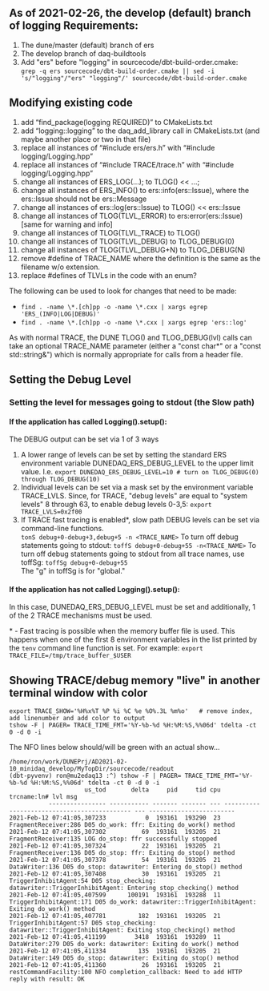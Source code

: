 ## As of 2021-02-26, the develop (default) branch of logging Requirements:
1. The dune/master (default) branch of ers
1. The develop branch of daq-buildtools
2. Add "ers" before "logging" in sourcecode/dbt-build-order.cmake:<br>
`grep -q ers sourcecode/dbt-build-order.cmake || sed -i 's/"logging"/"ers" "logging"/' sourcecode/dbt-build-order.cmake`

## Modifying existing code


1. add “find_package(logging REQUIRED)” to CMakeLists.txt
1. add “logging::logging” to the daq_add_library call in CMakeLists.txt (and maybe another place or two in that file)
1. replace all instances of “#include ers/ers.h” with “#include logging/Logging.hpp”
1. replace all instances of “#include TRACE/trace.h” with “#include logging/Logging.hpp”
1. change all instances of ERS_LOG(...); to TLOG() << ...;
1. change all instances of ERS_INFO() to ers::info(ers::Issue), where the ers::Issue should not be ers::Message
1. change all instances of ers::log(ers::Issue) to TLOG() << ers::Issue
1. change all instances of TLOG(TLVL_ERROR) to ers:error(ers::Issue) [same for warning and info]
1. change all instances of TLOG(TLVL_TRACE) to TLOG()
1. change all instances of TLOG(TLVL_DEBUG) to TLOG_DEBUG(0)
1. change all instances of TLOG(TLVL_DEBUG+N) to TLOG_DEBUG(N)
1. remove #define of TRACE_NAME where the definition is the same as the filename w/o extension.
1. replace #defines of TLVLs in the code with an enum?


The following can be used to look for changes that need to be made:

* `find . -name \*.[ch]pp -o -name \*.cxx | xargs egrep 'ERS_(INFO|LOG|DEBUG)'`
* `find . -name \*.[ch]pp -o -name \*.cxx | xargs egrep 'ers::log'`

As with normal TRACE, the DUNE TLOG() and TLOG_DEBUG(lvl) calls can take an optional TRACE_NAME parameter (either
a "const char*" or a "const std::string&") which is normally appropriate for calls from a header file.

## Setting the Debug Level

### Setting the level for messages going to stdout (the Slow path)

#### If the application has called Logging().setup():
The DEBUG output can be set via 1 of 3 ways
1. A lower range of levels can be set by setting the standard ERS environment variable DUNEDAQ_ERS_DEBUG_LEVEL to the upper limit value. I.e. `export DUNEDAQ_ERS_DEBUG_LEVEL=10 # turn on TLOG_DEBUG(0) through TLOG_DEBUG(10)`
2. Individual levels can be set via a mask set by the environment variable TRACE_LVLS.
Since, for TRACE, "debug levels" are equal to "system levels" 8 through 63, to enable debug levels 0-3,5:
`export TRACE_LVLS=0x2f00`
3. If TRACE fast tracing is enabled*, slow path DEBUG levels can be set via command-line functions.<br>
`tonS debug+0-debug+3,debug+5 -n <TRACE_NAME>`<be>
To turn off debug statements going to stdout: `toffS debug+0-debug+55 -n<TRACE_NAME>`
To turn off debug statements going to stdout from all trace names, use toffSg: `toffSg debug+0-debug+55`  
The "g" in toffSg is for "global."

#### If the application has not called Logging().setup():
In this case, DUNEDAQ_ERS_DEBUG_LEVEL must be set and additionally, 1 of the 2 TRACE mechanisms must be used.

\* - Fast tracing is possible when the memory buffer file is used. This happens when one of the first 8 environment variables in the list printed by the `tenv` command line function is set. For example: `export TRACE_FILE=/tmp/trace_buffer_$USER`

## Showing TRACE/debug memory "live" in another terminal window with color

```
export TRACE_SHOW='%H%x%T %P %i %C %e %O%.3L %m%o'   # remove index, add linenumber and add color to output
tshow -F | PAGER= TRACE_TIME_FMT='%Y-%b-%d %H:%M:%S,%%06d' tdelta -ct 0 -d 0 -i
```
The NFO lines below should/will be green with an actual show...
```
/home/ron/work/DUNEPrj/AD2021-02-10_minidaq_develop/MyTopDir/sourcecode/readout
(dbt-pyvenv) ron@mu2edaq13 :^) tshow -F | PAGER= TRACE_TIME_FMT='%Y-%b-%d %H:%M:%S,%%06d' tdelta -ct 0 -d 0 -i
                     us_tod       delta     pid     tid cpu                                  trcname:ln# lvl msg                     
           ---------------- ----------- ------- ------- --- -------------------------------------------- --- ------------------------
2021-Feb-12 07:41:05,307233           0  193161  193290  23                         FragmentReceiver:286 D05 do_work: ffr: Exiting do_work() method
2021-Feb-12 07:41:05,307302          69  193161  193205  21                         FragmentReceiver:135 LOG do_stop: ffr successfully stopped
2021-Feb-12 07:41:05,307324          22  193161  193205  21                         FragmentReceiver:136 D05 do_stop: ffr: Exiting do_stop() method
2021-Feb-12 07:41:05,307378          54  193161  193205  21                               DataWriter:136 D05 do_stop: datawriter: Entering do_stop() method
2021-Feb-12 07:41:05,307408          30  193161  193205  21                       TriggerInhibitAgent:54 D05 stop_checking: datawriter::TriggerInhibitAgent: Entering stop_checking() method
2021-Feb-12 07:41:05,407599      100191  193161  193288  11                      TriggerInhibitAgent:171 D05 do_work: datawriter::TriggerInhibitAgent: Exiting do_work() method
2021-Feb-12 07:41:05,407781         182  193161  193205  21                       TriggerInhibitAgent:57 D05 stop_checking: datawriter::TriggerInhibitAgent: Exiting stop_checking() method
2021-Feb-12 07:41:05,411199        3418  193161  193289  11                               DataWriter:279 D05 do_work: datawriter: Exiting do_work() method
2021-Feb-12 07:41:05,411334         135  193161  193205  21                               DataWriter:149 D05 do_stop: datawriter: Exiting do_stop() method
2021-Feb-12 07:41:05,411360          26  193161  193205  21                      restCommandFacility:100 NFO completion_callback: Need to add HTTP reply with result: OK

```
